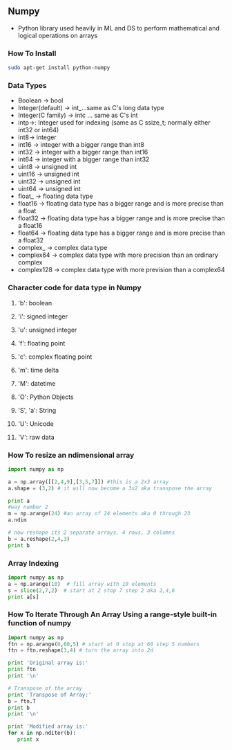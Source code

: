 ## Numpy
- Python library used heavily in ML and DS to perform mathematical and logical operations on arrays


### How To Install
```bash
sudo apt-get install python-numpy 
```

### Data Types
- Boolean -> bool
- Integer(default) -> int_...same as C's long data type
- Integer(C family) -> intc ... same as C's int
- intp->: Integer used for indexing (same as C ssize_t; normally either int32 or int64)
- int8-> integer
- int16 -> integer with a bigger range than int8
- int32 -> integer with a bigger range than int16
- int64 -> integer with a bigger range than int32
- uint8 -> unsigned int
- uint16 -> unsigned int
- uint32 -> unsigned int
- uint64 -> unsigned int
- float_ -> floating data type
- float16 -> floating data type has a bigger range and is more precise than a float
- float32 -> floating data type has a bigger range and is more precise than a float16
- float64 -> floating data type has a bigger range and is more precise than a float32
- complex_ -> complex data type 
- complex64 -> complex data type with more precision than an ordinary complex
- complex128 -> complex data type with more prevision than a complex64

### Character code for data type in Numpy

1. 'b': boolean
2. 'i': signed integer
3. 'u': unsigned integer
4. 'f': floating point
5. 'c': complex floating point
6. 'm': time delta
7. 'M': datetime
8. 'O': Python Objects
9. 'S', 'a': String
10. 'U': Unicode

11. 'V': raw data


### How To resize an ndimensional array
```python
import numpy as np 

a = np.array([[2,4,9],[3,5,7]]) #this is a 2x3 array
a.shape = (3,2) # it will now become a 3x2 aka transpose the array

print a 
#way number 2
m = np.arange(24) #an array of 24 elements aka 0 through 23 
a.ndim  

# now reshape its 2 separate arrays, 4 rows, 3 columns
b = a.reshape(2,4,3) 
print b 
```

### Array Indexing
```python
import numpy as np 
a = np.arange(10)  # fill array with 10 elements
s = slice(2,7,2)  # start at 2 stop 7 step 2 aka 2,4,6
print a[s]
```

### How To Iterate Through An Array Using a range-style built-in function of numpy
```python
import numpy as np
ftn = np.arange(0,60,5) # start at 0 stop at 60 step 5 numbers
ftn = ftn.reshape(3,4) # turn the array into 2d

print 'Original array is:'
print ftn
print '\n'

# Transpose of the array
print 'Transpose of Array:' 
b = ftn.T 
print b 
print '\n'  

print 'Modified array is:'
for x in np.nditer(b):
   print x
```